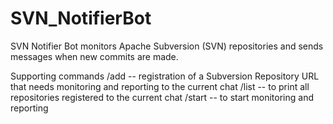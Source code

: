 # SVN_NotifierBot
SVN Notifier Bot monitors Apache Subversion (SVN) repositories and sends messages when new commits are made.

Supporting commands
  /add <repository> -- registration of a Subversion Repository URL that needs monitoring and reporting to the current chat
  /list -- to print all repositories registered to the current chat
  /start -- to start monitoring and reporting
